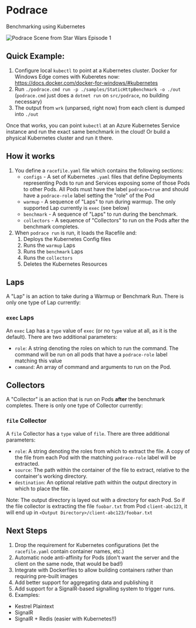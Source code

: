 # Podrace

Benchmarking using Kubernetes

![Podrace Scene from Star Wars Episode 1](https://lh3.googleusercontent.com/v-d9mx7gkB-O3LAecjx92CnJoqeVnE1uD5kelGojslVmQXCL0N_WhYiA4V2MrJbh6k4tef6E7EnZUBss6NN8vBpZ6nfj7HUaRhRXnFj2RKpjztUDGCaY_sdzlbsnr9CvU071vRzMkkR8X1-Hjgo7s9FBokxPHK6g31p7Wk3hCvDAMP_79tG-7tY75cNBd5GlTxaCEHgOhsyYRuottcAVRbNVMvjhqGo6Y0mrAUFl1YnapDS-oYtbPRgFZNrlvdiPErANC0V9koGYIiFQuPDWozzNTXgo2VcSwPtq-CAFzKNDoYEYA14f6geB71kAHZkFgCpft9gEBwmjO1UkZM5zEOZ8IuSst429Ep2D8Br-L60R8j3QdRc_lA0pOdbXbZcfMGsauWHJmJfUviIntyNgJTQSDHxhTk3_leXnxwrkdoe_AsZ-lN-9QIZsS3LCZTDfBJCZL7dYBQugzmGYnQnw-RN1yLlprtirmFrMGID3iA1ypIgtba0piHEloaUgFaedOrjapHMcK_ujf4Rx1GSt5XO1yQJikdd2_ajEA7N3ty6e7fXD0YBRiknTO4hGqQrDj_suOcYD7K2P0giJi4TAEFJU-XbDDz9y=s0)

## Quick Example:

1. Configure local `kubectl` to point at a Kubernetes cluster. Docker for Windows Edge comes with Kuberetes now: https://docs.docker.com/docker-for-windows/#kubernetes
2. Run `./podrace.cmd run -p ./samples/StaticHttpBenchmark -o ./out` (`podrace.cmd` just does a `dotnet run` on `src/podrace`, no building necessary)
3. The output from `wrk` (unparsed, right now) from each client is dumped into `./out`

Once that works, you can point `kubectl` at an Azure Kubernetes Service instance and run the exact same benchmark in the cloud! Or build a physical Kubernetes cluster and run it there.

## How it works

1. You define a `racefile.yaml` file which contains the following sections:
    * `configs` - A set of Kubernetes `.yaml` files that define Deployments representing Pods to run and Services exposing some of those Pods to other Pods. All Pods must have the label `podrace=true` and should have a `podrace-role` label setting the "role" of the Pod
    * `warmup` - A sequence of "Laps" to run during warmup. The only supported Lap currently is `exec` (see below)
    * `benchmark` - A sequence of "Laps" to run during the benchmark.
    * `collectors` - A sequence of "Collectors" to run on the Pods after the benchmark completes.
2. When `podrace run` is run, it loads the Racefile and:
    1. Deploys the Kubernetes Config files
    2. Runs the `warmup` Laps
    3. Runs the `benchmark` Laps
    4. Runs the `collectors`
    5. Deletes the Kubernetes Resources

## Laps

A "Lap" is an action to take during a Warmup or Benchmark Run. There is only one type of Lap currently:

### `exec` Laps

An `exec` Lap has a `type` value of `exec` (or no `type` value at all, as it is the default). There are two additional parameters:

* `role`: A string denoting the roles on which to run the command. The command will be run on all pods that have a `podrace-role` label matching this value
* `command`: An array of command and arguments to run on the Pod.

## Collectors

A "Collector" is an action that is run on Pods **after** the benchmark completes. There is only one type of Collector currently:

### `file` Collector

A `file` Collector has a `type` value of `file`. There are three additional parameters:

* `role`: A string denoting the roles from which to extract the file. A copy of the file from each Pod with the matching `podrace-role` label will be extracted.
* `source`: The path within the container of the file to extract, relative to the container's working directory.
* `destination`: An optional relative path within the output directory in which to place the file.

Note: The output directory is layed out with a directory for each Pod. So if the file collector is extracting the file `foobar.txt` from Pod `client-abc123`, it will end up in `<Output Directory>/client-abc123/foobar.txt`
   
## Next Steps

1. Drop the requirement for Kubernetes configurations (let the `racefile.yaml` contain container names, etc.)
1. Automatic node anti-affinity for Pods (don't want the server and the client on the same node, that would be bad!)
1. Integrate with Dockerfiles to allow building containers rather than requiring pre-built images
1. Add better support for aggregating data and publishing it
1. Add support for a SignalR-based signalling system to trigger runs.
1. Examples:
  * Kestrel Plaintext
  * SignalR
  * SignalR + Redis (easier with Kubernetes!!)
